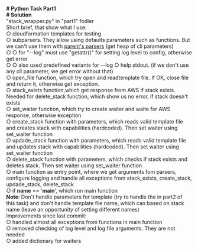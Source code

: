 <b># Python Task Part1</b><br>
<b># Solution</b><br>
"stack_wrapper.py" in "part1" fodler<br>
Short brief, that show what I use:<br>
	○ cloudformation templates for testing<br>
	○ subparsers. They allow using defaults parameters such as functions. But we can't use them with <a href="https://docs.python.org/3/library/argparse.html#parents">parent's parsers</a> (get heap of cli parameters)<br>
		○ ○ for "--log" must use "getattr()" for setting log level to config, otherwise get error<br>
		○ ○ also used predefined variants for --log
	○ help stdout. (if we don't use any cli parameter, we get error without that)<br>
	○ open_file function, which try open and readtemplate file. If OK, close file and return it, otherwise get exception. <br>
	○ stack_exists function,which get response from AWS if stack exists. Needed for delete_stack function, which show us no error, if stack doesn't exists<br>
	○ set_waiter function, which try to create waiter and waite for AWS response, otherwise exception<br>
	○ create_stack function with parameters, which reads valid template file and creates stack with capabilities (hardcoded). Then set waiter using set_waiter function<br>
	○ updade_stack function with parameters, which reads valid template file and updates stack with capabilities (hardcoded). Then set waiter using set_waiter function<br>
	○ delete_stack function with parameters, which checks if stack exists and deletes stack. Then set waiter using set_waiter function<br>
	○ main function as entry point, where we get arguments fom parsers, configure logging and handle all exceptions from stack_exists, create_stack, updade_stack, delete_stack<br>
	○ if __name__ == '__main__', which run main function<br>
<b>Note</b>: Don't handle parameters for template (try to handle the in part2 of this task) and don't handle template file name, which can based on stack name (leave an opportunity of setting different names)<br>
Improvements since last commit:<br>
	○ handled almost all exceptions from functions in main function<br>
	○ removed checking of log level and log file arguments. They are not needed<br>
	○ added dictionary for waiters<br>
 
